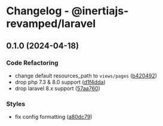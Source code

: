 # Changelog - @inertiajs-revamped/laravel

## 0.1.0 (2024-04-18)

### Code Refactoring

- change default resources_path to `views/pages` ([b420492](https://github.com/inertiajs-revamped/inertia/commit/b420492))
- drop php 7.3 & 8.0 support ([d1f4dda](https://github.com/inertiajs-revamped/inertia/commit/d1f4dda))
- drop laravel 8.x support ([57aa760](https://github.com/inertiajs-revamped/inertia/commit/57aa760))

### Styles

- fix config formatting ([a80dc79](https://github.com/inertiajs-revamped/inertia/commit/a80dc79))
